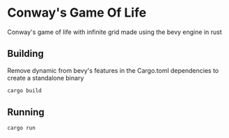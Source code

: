# Conway's Game Of Life
Conway's game of life with infinite grid made using the bevy engine in rust


## Building
Remove dynamic from bevy's features in the Cargo.toml dependencies to create a standalone binary
```bash
cargo build
```

## Running

```bash
cargo run
```
